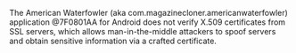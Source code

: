 The American Waterfowler (aka com.magazinecloner.americanwaterfowler) application @7F0801AA for Android does not verify X.509 certificates from SSL servers, which allows man-in-the-middle attackers to spoof servers and obtain sensitive information via a crafted certificate.